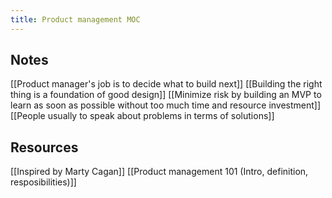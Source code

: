 ```yaml
---
title: Product management MOC
---
```


## Notes

[[Product manager's job is to decide what to build next]]
[[Building the right thing is a foundation of good design]]
[[Minimize risk by building an MVP to learn as soon as possible without too much time and resource investment]]
[[People usually to speak about problems in terms of solutions]]

## Resources
[[Inspired by Marty Cagan]]
[[Product management 101 (Intro, definition, resposibilities)]]
